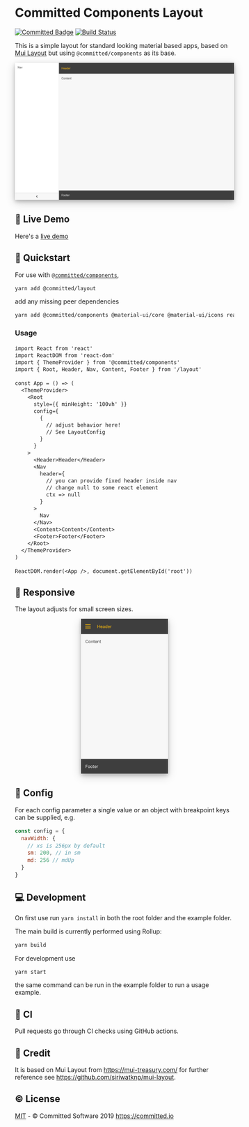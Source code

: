 # Committed Components Layout

[![Committed Badge](https://img.shields.io/endpoint?url=https%3A%2F%2Fcommitted.software%2Fbadge)](https://committed.io)
[![Build Status](https://drone.committed.software/api/badges/commitd/layout/status.svg)](https://drone.committed.software/commitd/layout)

This is a simple layout for standard looking material based apps, based on [Mui Layout](https://mui-treasury.com/components/layout)
but using `@committed/components` as its base.

<p align="center">
  <img src="images/layout.png" style="width: 600px; box-shadow: 0 4px 8px 0 rgba(0, 0, 0, 0.2), 0 6px 20px 0 rgba(0, 0, 0, 0.19);"/>
</p>

## 🔗 Live Demo

Here's a [live demo](https://committed.software/docs)

## 🚀 Quickstart

For use with [`@committed/components`](https://github.com/commitd/components),

```bash
yarn add @committed/layout
```

add any missing peer dependencies

```bash
yarn add @committed/components @material-ui/core @material-ui/icons react react-dom
```

### Usage

```tsx
import React from 'react'
import ReactDOM from 'react-dom'
import { ThemeProvider } from '@committed/components'
import { Root, Header, Nav, Content, Footer } from '/layout'

const App = () => (
  <ThemeProvider>
    <Root
      style={{ minHeight: '100vh' }}
      config={
        {
          // adjust behavior here!
          // See LayoutConfig
        }
      }
    >
      <Header>Header</Header>
      <Nav
        header={
          // you can provide fixed header inside nav
          // change null to some react element
          ctx => null
        }
      >
        Nav
      </Nav>
      <Content>Content</Content>
      <Footer>Footer</Footer>
    </Root>
  </ThemeProvider>
)

ReactDOM.render(<App />, document.getElementById('root'))
```

## 📱 Responsive

The layout adjusts for small screen sizes.

<p align="center">
  <img src="images/mobile.png" style="width: 200px; box-shadow: 0 4px 8px 0 rgba(0, 0, 0, 0.2), 0 6px 20px 0 rgba(0, 0, 0, 0.19);"/>
</p>

## 📝 Config

For each config parameter a single value or an object with breakpoint keys can be supplied, e.g.

```javascript
const config = {
  navWidth: {
    // xs is 256px by default
    sm: 200, // in sm
    md: 256 // mdUp
  }
}
```

## 💻 Development

On first use run `yarn install` in both the root folder and the example folder.

The main build is currently performed using Rollup:

```bash
yarn build
```

For development use

```bash
yarn start
```

the same command can be run in the example folder to run a usage example.

## 🤖 CI

Pull requests go through CI checks using GitHub actions.

## 👏 Credit

It is based on Mui Layout from https://mui-treasury.com/
for further reference see https://github.com/siriwatknp/mui-layout.

## ©️ License

[MIT](/LICENSE) - © Committed Software 2019 <https://committed.io>
